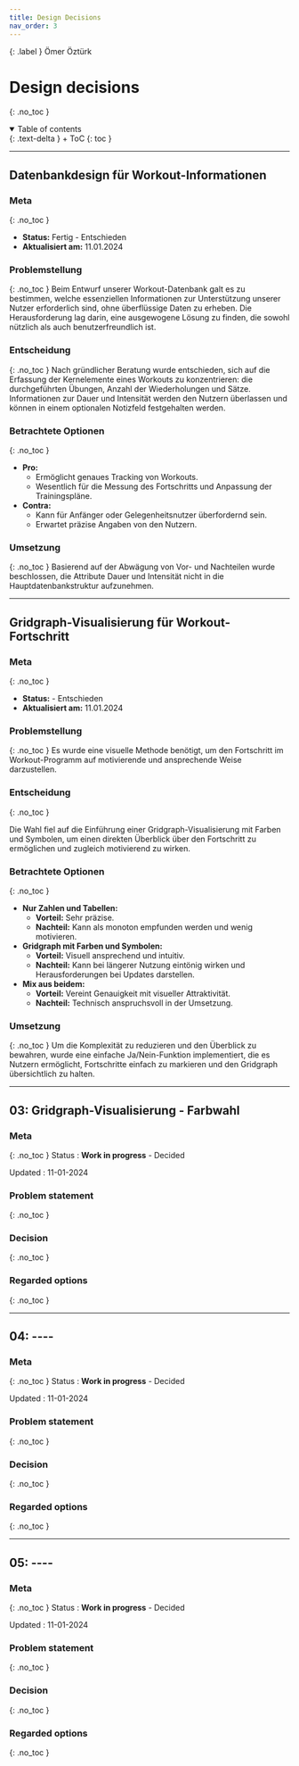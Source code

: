 ```yaml
---
title: Design Decisions
nav_order: 3
---
```


{: .label }
Ömer Öztürk

# Design decisions
{: .no_toc }

<details open markdown="block">
{: .text-delta }
<summary>Table of contents</summary>
+ ToC
{: toc }
</details>


---

## Datenbankdesign für Workout-Informationen

### Meta
{: .no_toc }
- **Status:** Fertig - Entschieden
- **Aktualisiert am:** 11.01.2024

### Problemstellung
{: .no_toc }
Beim Entwurf unserer Workout-Datenbank galt es zu bestimmen, welche essenziellen Informationen zur Unterstützung unserer Nutzer erforderlich sind, ohne überflüssige Daten zu erheben. Die Herausforderung lag darin, eine ausgewogene Lösung zu finden, die sowohl nützlich als auch benutzerfreundlich ist.

### Entscheidung
{: .no_toc }
Nach gründlicher Beratung wurde entschieden, sich auf die Erfassung der Kernelemente eines Workouts zu konzentrieren: die durchgeführten Übungen, Anzahl der Wiederholungen und Sätze. Informationen zur Dauer und Intensität werden den Nutzern überlassen und können in einem optionalen Notizfeld festgehalten werden.

### Betrachtete Optionen
{: .no_toc }
- **Pro:**
  - Ermöglicht genaues Tracking von Workouts.
  - Wesentlich für die Messung des Fortschritts und Anpassung der Trainingspläne.
- **Contra:**
  - Kann für Anfänger oder Gelegenheitsnutzer überfordernd sein.
  - Erwartet präzise Angaben von den Nutzern.

### Umsetzung
{: .no_toc }
Basierend auf der Abwägung von Vor- und Nachteilen wurde beschlossen, die Attribute Dauer und Intensität nicht in die Hauptdatenbankstruktur aufzunehmen.

---

## Gridgraph-Visualisierung für Workout-Fortschritt

### Meta
{: .no_toc }

- **Status:** - Entschieden
- **Aktualisiert am:** 11.01.2024

### Problemstellung
{: .no_toc }
Es wurde eine visuelle Methode benötigt, um den Fortschritt im Workout-Programm auf motivierende und ansprechende Weise darzustellen.

### Entscheidung
{: .no_toc }

Die Wahl fiel auf die Einführung einer Gridgraph-Visualisierung mit Farben und Symbolen, um einen direkten Überblick über den Fortschritt zu ermöglichen und zugleich motivierend zu wirken.

### Betrachtete Optionen
{: .no_toc }
- **Nur Zahlen und Tabellen:**
  - **Vorteil:** Sehr präzise.
  - **Nachteil:** Kann als monoton empfunden werden und wenig motivieren.
- **Gridgraph mit Farben und Symbolen:**
  - **Vorteil:** Visuell ansprechend und intuitiv.
  - **Nachteil:** Kann bei längerer Nutzung eintönig wirken und Herausforderungen bei Updates darstellen.
- **Mix aus beidem:**
  - **Vorteil:** Vereint Genauigkeit mit visueller Attraktivität.
  - **Nachteil:** Technisch anspruchsvoll in der Umsetzung.

### Umsetzung
{: .no_toc }
Um die Komplexität zu reduzieren und den Überblick zu bewahren, wurde eine einfache Ja/Nein-Funktion implementiert, die es Nutzern ermöglicht, Fortschritte einfach zu markieren und den Gridgraph übersichtlich zu halten.

---

## 03: Gridgraph-Visualisierung - Farbwahl


### Meta
{: .no_toc }
Status
: **Work in progress** - Decided 

Updated
: 11-01-2024

### Problem statement
{: .no_toc }


### Decision
{: .no_toc }


### Regarded options
{: .no_toc }

---

## 04: ----


### Meta
{: .no_toc }
Status
: **Work in progress** - Decided 

Updated
: 11-01-2024

### Problem statement
{: .no_toc }


### Decision
{: .no_toc }


### Regarded options
{: .no_toc }

---

## 05: ----


### Meta
{: .no_toc }
Status
: **Work in progress** - Decided 

Updated
: 11-01-2024

### Problem statement
{: .no_toc }


### Decision
{: .no_toc }


### Regarded options
{: .no_toc }
